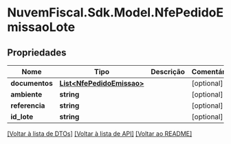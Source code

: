 # NuvemFiscal.Sdk.Model.NfePedidoEmissaoLote

## Propriedades

Nome | Tipo | Descrição | Comentários
------------ | ------------- | ------------- | -------------
**documentos** | [**List&lt;NfePedidoEmissao&gt;**](NfePedidoEmissao.md) |  | [optional] 
**ambiente** | **string** |  | [optional] 
**referencia** | **string** |  | [optional] 
**id_lote** | **string** |  | [optional] 

[[Voltar à lista de DTOs]](../README.md#documentation-for-models) [[Voltar à lista de API]](../README.md#documentation-for-api-endpoints) [[Voltar ao README]](../README.md)

